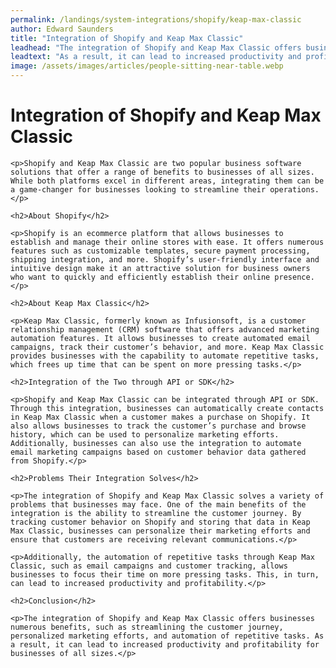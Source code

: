 ```yaml
---
permalink: /landings/system-integrations/shopify/keap-max-classic
author: Edward Saunders
title: "Integration of Shopify and Keap Max Classic"
leadhead: "The integration of Shopify and Keap Max Classic offers businesses numerous benefits, such as streamlining the customer journey, personalized marketing efforts, and automation of repetitive tasks"
leadtext: "As a result, it can lead to increased productivity and profitability for businesses of all sizes."
image: /assets/images/articles/people-sitting-near-table.webp
---
```

<div class="arttext">    <h1>Integration of Shopify and Keap Max Classic</h1>
 
    <p>Shopify and Keap Max Classic are two popular business software solutions that offer a range of benefits to businesses of all sizes. While both platforms excel in different areas, integrating them can be a game-changer for businesses looking to streamline their operations.</p>
 
    <h2>About Shopify</h2>
 
    <p>Shopify is an ecommerce platform that allows businesses to establish and manage their online stores with ease. It offers numerous features such as customizable templates, secure payment processing, shipping integration, and more. Shopify’s user-friendly interface and intuitive design make it an attractive solution for business owners who want to quickly and efficiently establish their online presence.</p>
 
    <h2>About Keap Max Classic</h2>
 
    <p>Keap Max Classic, formerly known as Infusionsoft, is a customer relationship management (CRM) software that offers advanced marketing automation features. It allows businesses to create automated email campaigns, track their customer’s behavior, and more. Keap Max Classic provides businesses with the capability to automate repetitive tasks, which frees up time that can be spent on more pressing tasks.</p>
 
    <h2>Integration of the Two through API or SDK</h2>
 
    <p>Shopify and Keap Max Classic can be integrated through API or SDK. Through this integration, businesses can automatically create contacts in Keap Max Classic when a customer makes a purchase on Shopify. It also allows businesses to track the customer’s purchase and browse history, which can be used to personalize marketing efforts. Additionally, businesses can also use the integration to automate email marketing campaigns based on customer behavior data gathered from Shopify.</p>
 
    <h2>Problems Their Integration Solves</h2>
 
    <p>The integration of Shopify and Keap Max Classic solves a variety of problems that businesses may face. One of the main benefits of the integration is the ability to streamline the customer journey. By tracking customer behavior on Shopify and storing that data in Keap Max Classic, businesses can personalize their marketing efforts and ensure that customers are receiving relevant communications.</p>
 
    <p>Additionally, the automation of repetitive tasks through Keap Max Classic, such as email campaigns and customer tracking, allows businesses to focus their time on more pressing tasks. This, in turn, can lead to increased productivity and profitability.</p>
 
    <h2>Conclusion</h2>
 
    <p>The integration of Shopify and Keap Max Classic offers businesses numerous benefits, such as streamlining the customer journey, personalized marketing efforts, and automation of repetitive tasks. As a result, it can lead to increased productivity and profitability for businesses of all sizes.</p>
</div>